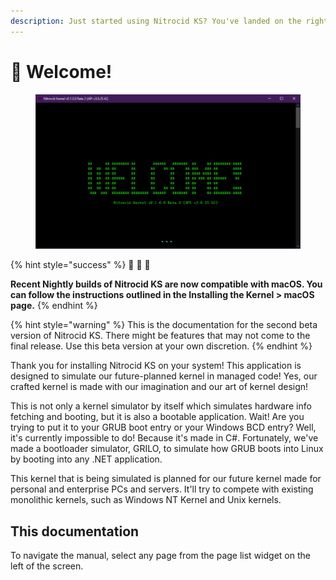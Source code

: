 ```yaml
---
description: Just started using Nitrocid KS? You've landed on the right place!
---
```


# 👋 Welcome!

<figure><img src=".gitbook/assets/image.png" alt=""><figcaption></figcaption></figure>

{% hint style="success" %}
🎊 🎊 🎊

**Recent Nightly builds of Nitrocid KS are now compatible with macOS. You can follow the instructions outlined in the Installing the Kernel > macOS page.**
{% endhint %}

{% hint style="warning" %}
This is the documentation for the second beta version of Nitrocid KS. There might be features that may not come to the final release. Use this beta version at your own discretion.
{% endhint %}

Thank you for installing Nitrocid KS on your system! This application is designed to simulate our future-planned kernel in managed code! Yes, our crafted kernel is made with our imagination and our art of kernel design!

This is not only a kernel simulator by itself which simulates hardware info fetching and booting, but it is also a bootable application. Wait! Are you trying to put it to your GRUB boot entry or your Windows BCD entry? Well, it's currently impossible to do! Because it's made in C#. Fortunately, we've made a bootloader simulator, GRILO, to simulate how GRUB boots into Linux by booting into any .NET application.

This kernel that is being simulated is planned for our future kernel made for personal and enterprise PCs and servers. It'll try to compete with existing monolithic kernels, such as Windows NT Kernel and Unix kernels.

## This documentation

To navigate the manual, select any page from the page list widget on the left of the screen.
